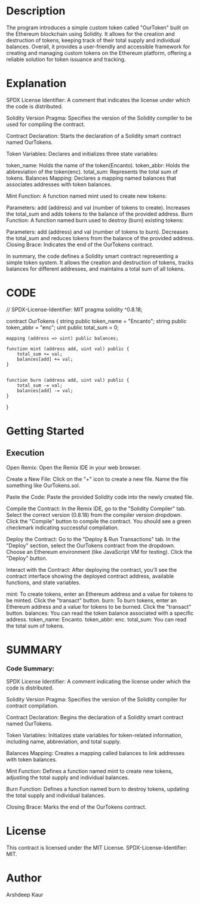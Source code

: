 # Description
The program introduces a simple custom token called "OurToken" built on the Ethereum blockchain using Solidity. It allows for the creation and destruction of tokens, keeping track of their total supply and individual balances. Overall, it provides a user-friendly and accessible framework for creating and managing custom tokens on the Ethereum platform, offering a reliable solution for token issuance and tracking.


# Explanation 
SPDX License Identifier: A comment that indicates the license under which the code is distributed.

Solidity Version Pragma: Specifies the version of the Solidity compiler to be used for compiling the contract.

Contract Declaration: Starts the declaration of a Solidity smart contract named OurTokens.

Token Variables: Declares and initializes three state variables:

token_name: Holds the name of the token(Encanto).
token_abbr: Holds the abbreviation of the token(enc).
total_sum: Represents the total sum of tokens.
Balances Mapping: Declares a mapping named balances that associates addresses with token balances.

Mint Function: A function named mint used to create new tokens:

Parameters: add (address) and val (number of tokens to create).
Increases the total_sum and adds tokens to the balance of the provided address.
Burn Function: A function named burn used to destroy (burn) existing tokens:

Parameters: add (address) and val (number of tokens to burn).
Decreases the total_sum and reduces tokens from the balance of the provided address.
Closing Brace: Indicates the end of the OurTokens contract.

In summary, the code defines a Solidity smart contract representing a simple token system. It allows the creation and destruction of tokens, tracks balances for different addresses, and maintains a total sum of all tokens.



# CODE

// SPDX-License-Identifier: MIT
pragma solidity ^0.8.18;

contract OurTokens {
    string public token_name = "Encanto";
    string public token_abbr = "enc";
    uint public total_sum = 0;

    mapping (address => uint) public balances;

    function mint (address add, uint val) public {
        total_sum += val;
        balances[add] += val;
    }


    function burn (address add, uint val) public {
        total_sum -= val;
        balances[add] -= val;       
    }

}



# Getting Started
## Execution 

Open Remix:
Open the Remix IDE in your web browser.

Create a New File:
Click on the "+" icon to create a new file. Name the file something like OurTokens.sol.

Paste the Code:
Paste the provided Solidity code into the newly created file.

Compile the Contract:
In the Remix IDE, go to the "Solidity Compiler" tab. Select the correct version (0.8.18) from the compiler version dropdown. Click the "Compile" button to compile the contract. You should see a green checkmark indicating successful compilation.

Deploy the Contract:
Go to the "Deploy & Run Transactions" tab. In the "Deploy" section, select the OurTokens contract from the dropdown. Choose an Ethereum environment (like JavaScript VM for testing). Click the "Deploy" button.

Interact with the Contract:
After deploying the contract, you'll see the contract interface showing the deployed contract address, available functions, and state variables.

mint: To create tokens, enter an Ethereum address and a value for tokens to be minted. Click the "transact" button.
burn: To burn tokens, enter an Ethereum address and a value for tokens to be burned. Click the "transact" button.
balances: You can read the token balance associated with a specific address.
token_name: Encanto.
token_abbr: enc.
total_sum: You can read the total sum of tokens.





# SUMMARY 

### Code Summary:





SPDX License Identifier: A comment indicating the license under which the code is distributed.

Solidity Version Pragma: Specifies the version of the Solidity compiler for contract compilation.

Contract Declaration: Begins the declaration of a Solidity smart contract named OurTokens.

Token Variables: Initializes state variables for token-related information, including name, abbreviation, and total supply.

Balances Mapping: Creates a mapping called balances to link addresses with token balances.

Mint Function: Defines a function named mint to create new tokens, adjusting the total supply and individual balances.

Burn Function: Defines a function named burn to destroy tokens, updating the total supply and individual balances.

Closing Brace: Marks the end of the OurTokens contract.

# License
This contract is licensed under the MIT License. SPDX-License-Identifier: MIT.

# Author
Arshdeep Kaur

